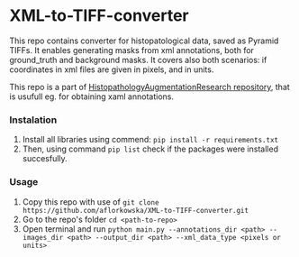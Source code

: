 # XML-to-TIFF-converter

This repo contains converter for histopatological data, saved as Pyramid TIFFs. It enables generating masks from xml annotations, both for ground_truth and background masks. 
It covers also both scenarios: if coordinates in xml files are given in pixels, and in units.

This repo is a part of [HistopathologyAugmentationResearch repository](https://github.com/Jarartur/HistopathologyAugmentationResearch), that is usufull eg. for obtaining xaml annotations.

### Instalation

1. Install all libraries using commend: `pip install -r requirements.txt`
2. Then, using command `pip list` check if the packages were installed succesfully.

### Usage

1. Copy this repo with use of `git clone https://github.com/aflorkowska/XML-to-TIFF-converter.git`
2. Go to the repo's folder `cd <path-to-repo>`
3. Open terminal and run `python main.py --annotations_dir <path> --images_dir <path> --output_dir <path> --xml_data_type <pixels or units>`
